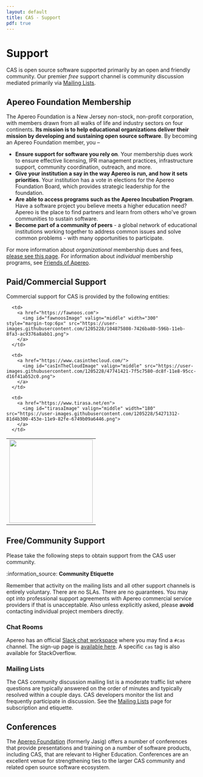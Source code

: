 ```yaml
---
layout: default
title: CAS - Support
pdf: true
---
```


# Support

CAS is open source software supported primarily by an open and friendly community.
Our premier *free* support channel is community discussion mediated primarily via
[Mailing Lists](Mailing-Lists.html).

## Apereo Foundation Membership

The Apereo Foundation is a New Jersey non-stock, non-profit corporation, with members drawn from all walks of life and industry sectors on four continents. **Its mission is to help educational organizations deliver their mission by developing and sustaining open source software**. By becoming an Apereo Foundation member, you –

- **Ensure support for software you rely on**. Your membership dues work to ensure effective licensing, IPR management practices, infrastructure support, community coordination, outreach, and more.
- **Give your institution a say in the way Apereo is run, and how it sets priorities**. Your institution has a vote in elections for the Apereo Foundation Board, which provides strategic leadership for the foundation.
- **Are able to access programs such as the Apereo Incubation Program**. Have a software project you believe meets a higher education need? Apereo is the place to find partners and learn from others who've grown communities to sustain software.
- **Become part of a community of peers** - a global network of educational institutions working together to address common issues and solve common problems - with many opportunities to participate.

For more information about *organizational* membership dues and fees, [please see this page](https://www.apereo.org/content/apereo-membership). For 
information about *individual* membership programs, see [Friends of Apereo](https://www.apereo.org/friends).

## Paid/Commercial Support

Commercial support for CAS is provided by the following entities:

<style>
[data-bs-theme="dark"] {
  #fawnoosImage {
    content:url("https://github.com/apereo/cas/assets/1205228/2219a9fd-1f59-487a-910f-96f2a9f23a69");
  }
}
</style>

<table width="100%">
  <tr>
      <td>
        <a href="https://unicon.net/">
          <img id="uniconImage" valign="middle" width="220" src="https://user-images.githubusercontent.com/1205228/45105314-384b7b80-b149-11e8-9cae-085ab33a9e97.png">
        </a>
      </td>
    
      <td>
        <a href="https://fawnoos.com">
          <img id="fawnoosImage" valign="middle" width="300" style="margin-top:6px" src="https://user-images.githubusercontent.com/1205228/104875808-7426ba80-596b-11eb-8fa3-ac9376a8abb1.png">
        </a>
      </td>
    
      <td>
        <a href="https://www.casinthecloud.com/">
          <img id="casInTheCloudImage" valign="middle" src="https://user-images.githubusercontent.com/1205228/47741421-7f5c7580-dc8f-11e8-95cc-d16f41ab52c0.png">
        </a>
      </td>
    
      <td>
        <a href="https://www.tirasa.net/en">
          <img id="tirasaImage" valign="middle" width="180" src="https://user-images.githubusercontent.com/1205228/54271312-81d4b300-453e-11e9-82fe-6749b09a6446.png">
        </a>
      </td>
  </tr>
</table>

## Free/Community Support

Please take the following steps to obtain support from the CAS user community.

<div class="alert alert-info">:information_source: <strong>Community Etiquette</strong><p>Remember that activity on the mailing lists and all other support channels
is entirely voluntary. There are no SLAs. There are no guarantees. You may opt into professional support agreements with 
Apereo commercial service providers if that is unacceptable. Also unless explicitly asked, please <b>avoid</b> contacting individual project members directly.</p></div>

### Chat Rooms

Apereo has an official [Slack chat workspace](https://apereo.slack.com) where you may find a `#cas` 
channel. The sign-up page is [available here](https://apereo.slack.com/signup). A 
specific `cas` tag is also available for StackOverflow.

### Mailing Lists

The CAS community discussion mailing list is a moderate traffic list where questions are typically answered on the
order of minutes and typically resolved within a couple days. CAS developers monitor the list and frequently
participate in discussion. See the [Mailing Lists](Mailing-Lists.html) page for subscription and etiquette.

## Conferences

The [Apereo Foundation](http://www.apereo.org/) (formerly Jasig) offers a number of conferences that provide
presentations and training on a number of software products, including CAS, that are relevant to Higher Education.
Conferences are an excellent venue for strengthening ties to the larger CAS community and related open source software
ecosystem.
